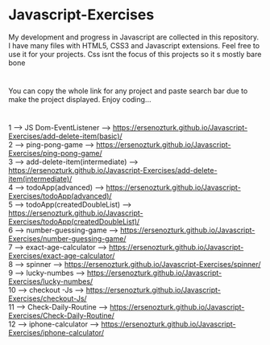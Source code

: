 # Javascript-Exercises
My development and progress in Javascript are collected in this repository.  
I have many files with HTML5, CSS3 and Javascript extensions.  Feel free to use it for your projects.
Css isnt the focus of this projects so it s mostly bare bone
#
You can copy the whole link for any project and paste search bar due to make the project displayed.
Enjoy coding...
#

1 --> JS Dom-EventListener --> https://ersenozturk.github.io/Javascript-Exercises/add-delete-item(basic)/  
2 --> ping-pong-game --> https://ersenozturk.github.io/Javascript-Exercises/ping-pong-game/  
3 --> add-delete-item(intermediate) --> https://ersenozturk.github.io/Javascript-Exercises/add-delete-item(intermediate)/  
4 --> todoApp(advanced) --> https://ersenozturk.github.io/Javascript-Exercises/todoApp(advanced)/  
5 --> todoApp(createdDoubleList) --> https://ersenozturk.github.io/Javascript-Exercises/todoApp(createdDoubleList)/  
6 --> number-guessing-game --> https://ersenozturk.github.io/Javascript-Exercises/number-guessing-game/  
7 --> exact-age-calculator --> https://ersenozturk.github.io/Javascript-Exercises/exact-age-calculator/  
8 --> spinner --> https://ersenozturk.github.io/Javascript-Exercises/spinner/  
9 --> lucky-numbes --> https://ersenozturk.github.io/Javascript-Exercises/lucky-numbes/  
10 --> checkout -Js --> https://ersenozturk.github.io/Javascript-Exercises/checkout-Js/  
11 --> Check-Daily-Routine --> https://ersenozturk.github.io/Javascript-Exercises/Check-Daily-Routine/  
12 --> iphone-calculator --> https://ersenozturk.github.io/Javascript-Exercises/iphone-calculator/  
